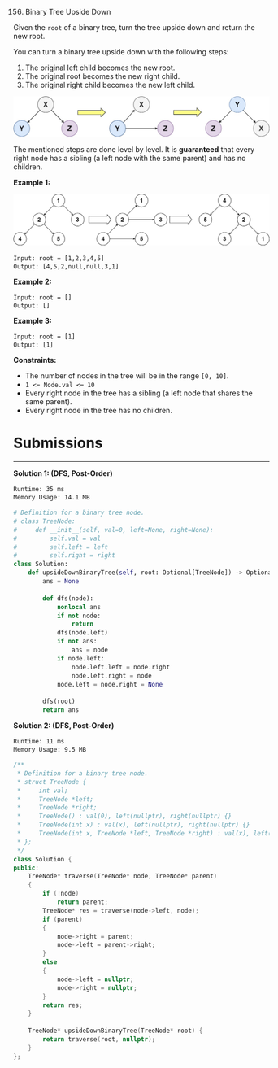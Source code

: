 156. Binary Tree Upside Down

Given the `root` of a binary tree, turn the tree upside down and return the new root.

You can turn a binary tree upside down with the following steps:

1. The original left child becomes the new root.
1. The original root becomes the new right child.
1. The original right child becomes the new left child.

![156_main.jpg](img/156_main.jpg)

The mentioned steps are done level by level. It is **guaranteed** that every right node has a sibling (a left node with the same parent) and has no children.

 

**Example 1:**

![156_updown.jpg](img/156_updown.jpg)
```
Input: root = [1,2,3,4,5]
Output: [4,5,2,null,null,3,1]
```

**Example 2:**
```
Input: root = []
Output: []
```

**Example 3:**
```
Input: root = [1]
Output: [1]
```

**Constraints:**

* The number of nodes in the tree will be in the range `[0, 10]`.
* `1 <= Node.val <= 10`
* Every right node in the tree has a sibling (a left node that shares the same parent).
* Every right node in the tree has no children.

# Submissions
---
**Solution 1: (DFS, Post-Order)**
```
Runtime: 35 ms
Memory Usage: 14.1 MB
```
```python
# Definition for a binary tree node.
# class TreeNode:
#     def __init__(self, val=0, left=None, right=None):
#         self.val = val
#         self.left = left
#         self.right = right
class Solution:
    def upsideDownBinaryTree(self, root: Optional[TreeNode]) -> Optional[TreeNode]:
        ans = None
        
        def dfs(node):
            nonlocal ans
            if not node:
                return
            dfs(node.left)
            if not ans:
                ans = node
            if node.left:
                node.left.left = node.right
                node.left.right = node
            node.left = node.right = None
        
        dfs(root)
        return ans
```

**Solution 2: (DFS, Post-Order)**
```
Runtime: 11 ms
Memory Usage: 9.5 MB
```
```c++
/**
 * Definition for a binary tree node.
 * struct TreeNode {
 *     int val;
 *     TreeNode *left;
 *     TreeNode *right;
 *     TreeNode() : val(0), left(nullptr), right(nullptr) {}
 *     TreeNode(int x) : val(x), left(nullptr), right(nullptr) {}
 *     TreeNode(int x, TreeNode *left, TreeNode *right) : val(x), left(left), right(right) {}
 * };
 */
class Solution {
public:
    TreeNode* traverse(TreeNode* node, TreeNode* parent)
    {
        if (!node)
            return parent;
        TreeNode* res = traverse(node->left, node);
        if (parent)
        {
            node->right = parent;
            node->left = parent->right;
        }
        else
        {
            node->left = nullptr;
            node->right = nullptr;
        }
        return res;
    }
    
    TreeNode* upsideDownBinaryTree(TreeNode* root) {
        return traverse(root, nullptr);
    }
};
```
